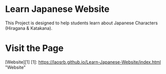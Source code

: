 # Learn Japanese Website
This Project is designed to help students learn about Japanese Characters (Hiragana & Katakana).


# Visit the Page
[Website][1]
[1]: https://laosrb.github.io/Learn-Japanese-Website/index.html "Website"
